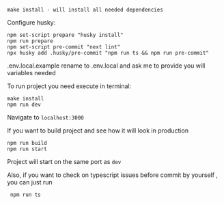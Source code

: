 ```
make install - will install all needed dependencies
```

Configure husky:

```
npm set-script prepare "husky install"
npm run prepare
npm set-script pre-commit "next lint"
npx husky add .husky/pre-commit "npm run ts && npm run pre-commit"
```

.env.local.example rename to .env.local and ask me to provide you will variables
needed

To run project you need execute in terminal:

```
make install
npm run dev
```

Navigate to `localhost:3000`

If you want to build project and see how it will look in production

```
npm run build
npm run start
```

Project will start on the same port as `dev`

Also, if you want to check on typescript issues before commit by yourself , you can just run

```
 npm run ts
```
